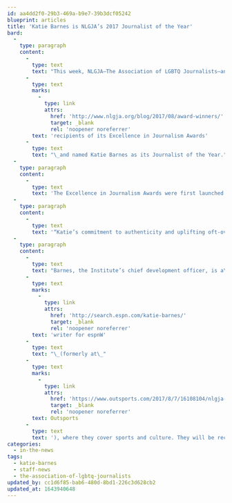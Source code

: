 ```yaml
---
id: aa4dd2f0-29b3-469a-b9e7-39b3dcf05242
blueprint: articles
title: 'Katie Barnes is NLGJA’s 2017 Journalist of the Year'
bard:
  -
    type: paragraph
    content:
      -
        type: text
        text: "This week, NLGJA—The Association of LGBTQ Journalists—announced the\_"
      -
        type: text
        marks:
          -
            type: link
            attrs:
              href: 'http://www.nlgja.org/blog/2017/08/award-winners/'
              target: _blank
              rel: 'noopener noreferrer'
        text: 'recipients of its Excellence in Journalism Awards'
      -
        type: text
        text: "\_and named Katie Barnes as its Journalist of the Year."
  -
    type: paragraph
    content:
      -
        type: text
        text: 'The Excellence in Journalism Awards were first launched in 1993—the same year as the very first MBLGTACC at Iowa State University—”to foster, recognize and reward excellence in journalism on issues related to the LGBTQ community,” the association noted in its press release.'
  -
    type: paragraph
    content:
      -
        type: text
        text: '“Katie’s commitment to authenticity and uplifting oft-overlooked perspectives and voices helps advance conversations and carry the movement forward," said Justin Drwencke, the Institute''s chief executive officer. "We are proud of the work Katie has done to advocate for the advancement of the LGBTQ community, both through the Institute and their work at espnW.”'
  -
    type: paragraph
    content:
      -
        type: text
        text: "Barnes, the Institute’s chief development officer, is a\_"
      -
        type: text
        marks:
          -
            type: link
            attrs:
              href: 'http://search.espn.com/katie-barnes/'
              target: _blank
              rel: 'noopener noreferrer'
        text: 'writer for espnW'
      -
        type: text
        text: "\_(formerly at\_"
      -
        type: text
        marks:
          -
            type: link
            attrs:
              href: 'https://www.outsports.com/2017/8/7/16108104/nlgja-award-erik-hall-katie-barnes'
              target: _blank
              rel: 'noopener noreferrer'
        text: Outsports
      -
        type: text
        text: '), where they cover sports and culture. They will be recognized with this award at NLGJA’s September national convention in Philadelphia.'
categories:
  - in-the-news
tags:
  - katie-barnes
  - staff-news
  - the-association-of-lgbtq-journalists
updated_by: cc1d6f85-bab6-480d-8bd1-226c3d628cb2
updated_at: 1643940648
---
```

